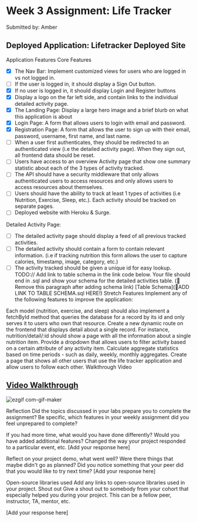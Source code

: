 # Week 3 Assignment: Life Tracker

Submitted by: Amber

## Deployed Application: Lifetracker Deployed Site




Application Features
Core Features
- [x] The Nav Bar: Implement customized views for users who are logged in vs not logged in.
- [ ] If the user is logged in, it should display a Sign Out button.
- [x] If no user is logged in, it should display Login and Register buttons
- [x] Display a logo on the far left side, and contain links to the individual detailed activity page.
- [x] The Landing Page: Display a large hero image and a brief blurb on what this application is about
- [x] Login Page: A form that allows users to login with email and password.
- [x] Registration Page: A form that allows the user to sign up with their email, password, username, first name, and last name.
- [ ] When a user first authenticates, they should be redirected to an authenticated view (i.e the detailed activity page). When they sign out, all frontend data should be reset.
- [ ] Users have access to an overview Activity page that show one summary statistic about each of the 3 types of activity tracked.
- [ ] The API should have a security middleware that only allows authenticated users to access resources and only allows users to access resources about themselves.
- [ ] Users should have the ability to track at least 1 types of activities (i.e Nutrition, Exercise, Sleep, etc.). Each activity should be tracked on separate pages.
- [ ] Deployed website with Heroku & Surge.

Detailed Activity Page:

- [ ] The detailed activity page should display a feed of all previous tracked activities.
- [ ] The detailed activity should contain a form to contain relevant information. (i.e if tracking nutrition this form allows the user to capture calories, timestamp, image, category, etc.)
- [ ] The activity tracked should be given a unique id for easy lookup. TODO:// Add link to table schema in the link code below. Your file should end in .sql and show your schema for the detailed activities table. (🚫 Remove this paragraph after adding schema link)
[Table Schema](📝ADD LINK TO TABLE SCHEMA.sql HERE!)
Stretch Features
Implement any of the following features to improve the application:

 Each model (nutrition, exercise, and sleep) should also implement a fetchById method that queries the database for a record by its id and only serves it to users who own that resource. Create a new dynamic route on the frontend that displays detail about a single record. For instance, nutrition/detail/:id should show a page with all the information about a single nutrition item.
 Provide a dropdown that allows users to filter activity based on a certain attribute of any activity item.
 Calculate aggregate statistics based on time periods - such as daily, weekly, monthly aggregates.
 Create a page that shows all other users that use the life tracker application and allow users to follow each other.
Walkthrough Video

## <a href="https://www.loom.com/share/ff22f667e419401788583909bd2f5343">Video Walkthrough</a>

![ezgif com-gif-maker](https://user-images.githubusercontent.com/93353341/176978009-8375e7ae-287d-4325-a3bf-3d9813c107f0.gif)

Reflection
Did the topics discussed in your labs prepare you to complete the assignment? Be specific, which features in your weekly assignment did you feel unprepared to complete?


If you had more time, what would you have done differently? Would you have added additional features? Changed the way your project responded to a particular event, etc.
[Add your response here]

Reflect on your project demo, what went well? Were there things that maybe didn't go as planned? Did you notice something that your peer did that you would like to try next time?
[Add your response here]

Open-source libraries used
Add any links to open-source libraries used in your project.
Shout out
Give a shout out to somebody from your cohort that especially helped you during your project. This can be a fellow peer, instructor, TA, mentor, etc.

[Add your response here]
